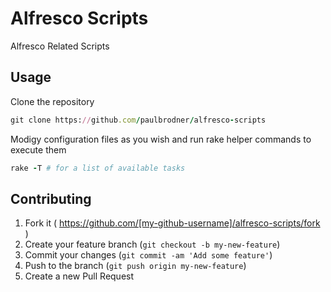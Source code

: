 # Alfresco Scripts

Alfresco Related Scripts

## Usage

Clone the repository
```ruby
git clone https://github.com/paulbrodner/alfresco-scripts
```

Modigy configuration files as you wish and run rake helper commands to execute them
```ruby
rake -T # for a list of available tasks
```

## Contributing

1. Fork it ( https://github.com/[my-github-username]/alfresco-scripts/fork )
2. Create your feature branch (`git checkout -b my-new-feature`)
3. Commit your changes (`git commit -am 'Add some feature'`)
4. Push to the branch (`git push origin my-new-feature`)
5. Create a new Pull Request